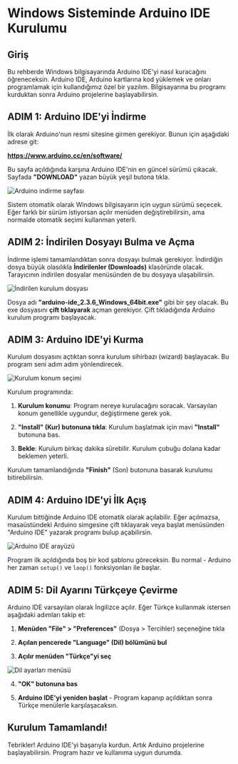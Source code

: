 # Windows Sisteminde Arduino IDE Kurulumu

## Giriş

Bu rehberde Windows bilgisayarında Arduino IDE'yi nasıl kuracağını öğreneceksin. Arduino IDE, Arduino kartlarına kod yüklemek ve onları programlamak için kullandığımız özel bir yazılım. Bilgisayarına bu programı kurduktan sonra Arduino projelerine başlayabilirsin.

## ADIM 1: Arduino IDE'yi İndirme

İlk olarak Arduino'nun resmi sitesine girmen gerekiyor. Bunun için aşağıdaki adrese git:

**<a href="https://www.arduino.cc/en/software/" target="_blank">https://www.arduino.cc/en/software/</a>**

Bu sayfa açıldığında karşına Arduino IDE'nin en güncel sürümü çıkacak. Sayfada **"DOWNLOAD"** yazan büyük yeşil butona tıkla.

<img src="../images/win-install/01-arduino-indirme-sayfasi.png" alt="Arduino indirme sayfası">

Sistem otomatik olarak Windows bilgisayarın için uygun sürümü seçecek. Eğer farklı bir sürüm istiyorsan açılır menüden değiştirebilirsin, ama normalde otomatik seçimi kullanman yeterli.

## ADIM 2: İndirilen Dosyayı Bulma ve Açma

İndirme işlemi tamamlandıktan sonra dosyayı bulmak gerekiyor. İndirdiğin dosya büyük olasılıkla **İndirilenler (Downloads)** klasöründe olacak. Tarayıcının indirilen dosyalar menüsünden de bu dosyaya ulaşabilirsin.

<img src="../images/win-install/02-indirilen-kurulum-dosyasi.png" alt="İndirilen kurulum dosyası">

Dosya adı **"arduino-ide_2.3.6_Windows_64bit.exe"** gibi bir şey olacak. Bu exe dosyasını **çift tıklayarak** açman gerekiyor. Çift tıkladığında Arduino kurulum programı başlayacak.

## ADIM 3: Arduino IDE'yi Kurma

Kurulum dosyasını açtıktan sonra kurulum sihirbazı (wizard) başlayacak. Bu program seni adım adım yönlendirecek.

<img src="../images/win-install/03-kurulum-konum-secimi.png" alt="Kurulum konum seçimi">

Kurulum programında:

1. **Kurulum konumu**: Program nereye kurulacağını soracak. Varsayılan konum genellikle uygundur, değiştirmene gerek yok.

2. **"Install" (Kur) butonuna tıkla**: Kurulum başlatmak için mavi **"Install"** butonuna bas.

3. **Bekle**: Kurulum birkaç dakika sürebilir. Kurulum çubuğu dolana kadar beklemen yeterli.

Kurulum tamamlandığında **"Finish"** (Son) butonuna basarak kurulumu bitirebilirsin.

## ADIM 4: Arduino IDE'yi İlk Açış

Kurulum bittiğinde Arduino IDE otomatik olarak açılabilir. Eğer açılmazsa, masaüstündeki Arduino simgesine çift tıklayarak veya başlat menüsünden "Arduino IDE" yazarak programı bulup açabilirsin.

<img src="../images/win-install/04-arduino-ide-arayuz.png" alt="Arduino IDE arayüzü">

Program ilk açıldığında boş bir kod şablonu göreceksin. Bu normal - Arduino her zaman `setup()` ve `loop()` fonksiyonları ile başlar.

## ADIM 5: Dil Ayarını Türkçeye Çevirme

Arduino IDE varsayılan olarak İngilizce açılır. Eğer Türkçe kullanmak istersen aşağıdaki adımları takip et:

1. **Menüden "File" > "Preferences"** (Dosya > Tercihler) seçeneğine tıkla

2. **Açılan pencerede "Language" (Dil) bölümünü bul**

3. **Açılır menüden "Türkçe"yi seç**

<img src="../images/win-install/05-dil-ayarlari-menusu.png" alt="Dil ayarları menüsü">

4. **"OK" butonuna bas**

5. **Arduino IDE'yi yeniden başlat** - Program kapanıp açıldıktan sonra Türkçe menülerle karşılaşacaksın.

## Kurulum Tamamlandı! 

Tebrikler! Arduino IDE'yi başarıyla kurdun. Artık Arduino projelerine başlayabilirsin. Program hazır ve kullanıma uygun durumda.
